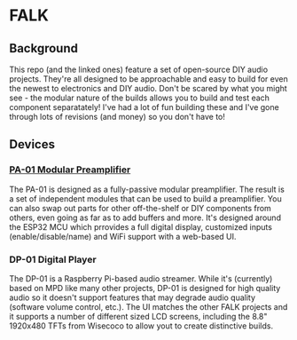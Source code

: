 # FALK

## Background
This repo (and the linked ones) feature a set of open-source DIY audio projects. They're all designed to be approachable and easy to build for even the newest to electronics and DIY audio. Don't be scared by what you might see - the modular nature of the builds allows you to build and test each component separatately! I've had a lot of fun building these and I've gone through lots of revisions (and money) so you don't have to!

## Devices

### [PA-01 Modular Preamplifier](pa01/README.md)
The PA-01 is designed as a fully-passive modular preamplifier. The result is a set of independent modules that can be used to build a preamplifier. You can also swap out parts for other off-the-shelf or DIY components from others, even going as far as to add buffers and more. It's designed around the ESP32 MCU which prrovides a full digital display, customized inputs (enable/disable/name) and WiFi support with a web-based UI.

### DP-01 Digital Player
The DP-01 is a Raspberry Pi-based audio streamer. While it's (currently) based on MPD like many other projects, DP-01 is designed for high quality audio so it doesn't support features that may degrade audio quality (software volume control, etc.). The UI matches the other FALK projects and it supports a number of different sized LCD screens, including the 8.8" 1920x480 TFTs from Wisecoco to allow yout to create distinctive builds.
